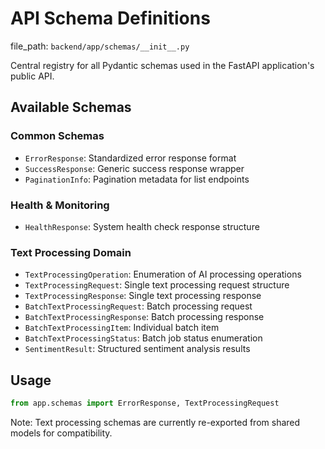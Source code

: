 # API Schema Definitions

  file_path: `backend/app/schemas/__init__.py`

Central registry for all Pydantic schemas used in the FastAPI application's public API.

## Available Schemas

### Common Schemas
- `ErrorResponse`: Standardized error response format
- `SuccessResponse`: Generic success response wrapper
- `PaginationInfo`: Pagination metadata for list endpoints

### Health & Monitoring
- `HealthResponse`: System health check response structure

### Text Processing Domain
- `TextProcessingOperation`: Enumeration of AI processing operations
- `TextProcessingRequest`: Single text processing request structure
- `TextProcessingResponse`: Single text processing response
- `BatchTextProcessingRequest`: Batch processing request
- `BatchTextProcessingResponse`: Batch processing response
- `BatchTextProcessingItem`: Individual batch item
- `BatchTextProcessingStatus`: Batch job status enumeration
- `SentimentResult`: Structured sentiment analysis results

## Usage

```python
from app.schemas import ErrorResponse, TextProcessingRequest
```

Note: Text processing schemas are currently re-exported from shared models for compatibility.
